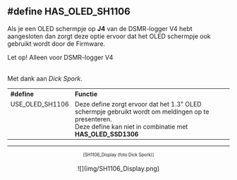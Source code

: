 ## #define HAS_OLED_SH1106

Als je een OLED schermpje op <b>J4</b> van de DSMR-logger V4 hebt aangesloten
dan zorgt deze optie ervoor dat het OLED schermpje ook gebruikt wordt door de Firmware.

<div class="admonition note">
<p class="admonition-title">Let op!  Alleen voor DSMR-logger V4</p>
<br>
Met dank aan <i>Dick Spork</i>.
</div>

<table>
<tr>
<th align="left">#define</th><th align="left">Functie</th>
</tr><tr>
<td style="vertical-align:top">USE_OLED_SH1106</td><td>Deze define zorgt ervoor dat
het 1.3" OLED schermpje gebruikt wordt om meldingen op te presenteren.
<br>Deze define kan niet in combinatie met <b>HAS_OLED_SSD1306</b>
</td>
</tr>
</table>

---
<center  style="font-size: 70%">[SH1106_Display (foto Dick Spork)]</center><br>
<center>![](img/SH1106_Display.png)</center>
